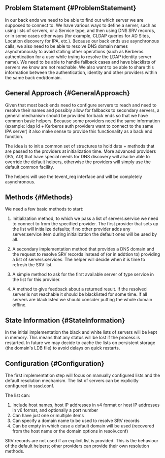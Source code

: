 Problem Statement {#ProblemStatement}
-----------------

In our back ends we need to be able to find out which server we are
supposed to connect to. We have various ways to define a server, such as
using lists of servers, or a Service type, and then using DNS SRV
records, or in some cases other ways (for example, CLDAP queries for AD
Sites, Location discovery for IPA, etc.). Because our back ends use
asynchronous calls, we also need to be able to resolve DNS domain names
asynchronously to avoid stalling other operations (such as Kerberos
authentication for a user while trying to resolve the LDAP identity
server name). We need to be able to handle fallback cases and have
blacklists of servers we know are not reachable. We also want to be able
to share this information between the authentication, identity and other
providers within the same back end/domain.

General Approach {#GeneralApproach}
----------------

Given that most back ends need to configure servers to reach and need to
resolve their names and possibly allow for fallbacks to secondary
servers, a general mechanism should be provided for back ends so that we
have common basic helpers. Because some providers need the same
information (example: ldap id + Kerberos auth providers want to connect
to the same IPA server) it also make sense to provide this functionality
as a back end function.

The idea is to init a common set of structures to hold data + methods
that are passed to the providers at initialization time. More advanced
providers (IPA, AD) that have special needs for DNS discovery will also
be able to override the default helpers, otherwise the providers will
simply use the default common facility.

The helpers will use the tevent\_req interface and will be completely
asynchronous.

Methods {#Methods}
-------

We need a few basic methods to start:

1.  Initialization method, to which we pass a list of servers:service we
    need to connect to from the specified provider. The first provider
    that sets up the list will initialize defaults; if no other provider
    adds any server:service item during initialization the default ones
    will be used by all.

<!-- -->

2.  A secondary implementation method that provides a DNS domain and the
    request to resolve SRV records instead of (or in addtion to)
    providing a list of servers:services. The helper will decide when it
    is time to refresh the SRV list.

<!-- -->

3.  A simple method to ask for the first available server of type
    service in the list for this provider.

<!-- -->

4.  A method to give feedback about a returned result. If the resolved
    server is not reachable it should be blacklisted for some time. If
    all servers are blacklisted we should consider putting the whole
    domain offline.

State Information {#StateInformation}
-----------------

In the initial implementation the black and white lists of servers will
be kept in memory. This means that any status will be lost if the
process is restarted. In future we may decide to cache the lists on
persistent storage (the domain's LDB file) to avoid delays on quick
restarts.

Configuration {#Configuration}
-------------

The first implementation step will focus on manually configured lists
and the default resolution mechanism. The list of servers can be
explicitly configured in sssd.conf.

The list can:

1.  Include host names, host IP addresses in v4 format or host IP
    addresses in v6 format, and optionally a port number
2.  Can have just one or multiple items
3.  Can specify a domain name to be used to resolve SRV records
4.  Can be empty in which case a default domain will be used (recovered
    from the host name or the domain options in resolv.conf)

SRV records are not used if an explicit list is provided. This is the
behaviour of the default helpers; other providers can provide their own
resolution methods.
